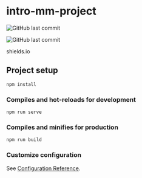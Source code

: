 # intro-mm-project

![GitHub last commit](http://localhost:9090/github/last-commit/Medhatt12/Klujam-Winter2022)

![GitHub last commit](http://shields.io/github/last-commit/Medhatt12/Klujam-Winter2022)

shields.io

## Project setup
```
npm install
```

### Compiles and hot-reloads for development
```
npm run serve
```

### Compiles and minifies for production
```
npm run build
```

### Customize configuration
See [Configuration Reference](https://cli.vuejs.org/config/).
